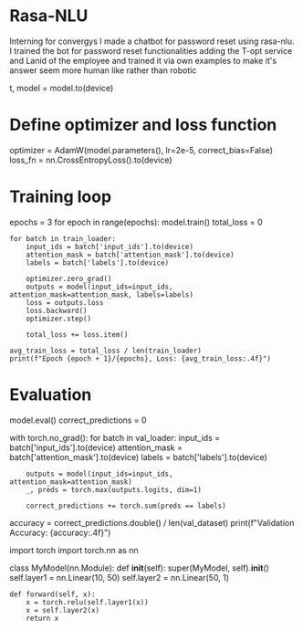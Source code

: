 # Rasa-NLU
Interning for convergys I made a chatbot for password reset using rasa-nlu.
I trained the bot for password reset functionalities adding the T-opt service and Lanid of the employee and trained it via own examples to make it's answer seem more human like rather than robotic


t, 
model = model.to(device)

# Define optimizer and loss function
optimizer = AdamW(model.parameters(), lr=2e-5, correct_bias=False)
loss_fn = nn.CrossEntropyLoss().to(device)

# Training loop
epochs = 3
for epoch in range(epochs):
    model.train()
    total_loss = 0

    for batch in train_loader:
        input_ids = batch['input_ids'].to(device)
        attention_mask = batch['attention_mask'].to(device)
        labels = batch['labels'].to(device)

        optimizer.zero_grad()
        outputs = model(input_ids=input_ids, attention_mask=attention_mask, labels=labels)
        loss = outputs.loss
        loss.backward()
        optimizer.step()

        total_loss += loss.item()

    avg_train_loss = total_loss / len(train_loader)
    print(f"Epoch {epoch + 1}/{epochs}, Loss: {avg_train_loss:.4f}")

# Evaluation
model.eval()
correct_predictions = 0

with torch.no_grad():
    for batch in val_loader:
        input_ids = batch['input_ids'].to(device)
        attention_mask = batch['attention_mask'].to(device)
        labels = batch['labels'].to(device)

        outputs = model(input_ids=input_ids, attention_mask=attention_mask)
        _, preds = torch.max(outputs.logits, dim=1)

        correct_predictions += torch.sum(preds == labels)

accuracy = correct_predictions.double() / len(val_dataset)
print(f"Validation Accuracy: {accuracy:.4f}")




import torch
import torch.nn as nn

class MyModel(nn.Module):
    def __init__(self):
        super(MyModel, self).__init__()
        self.layer1 = nn.Linear(10, 50)
        self.layer2 = nn.Linear(50, 1)

    def forward(self, x):
        x = torch.relu(self.layer1(x))
        x = self.layer2(x)
        return x





